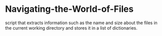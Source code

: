 # Navigating-the-World-of-Files
script that extracts information such as the name and size about the files in the current working directory and stores it in a list of dictionaries.
